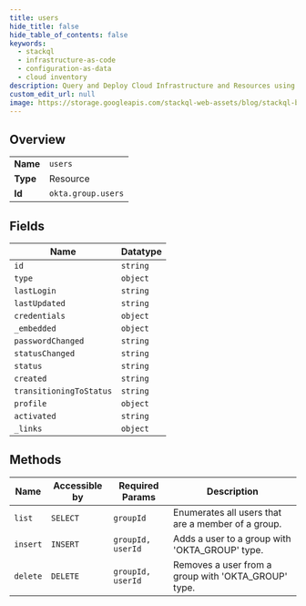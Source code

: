 ```yaml
---
title: users
hide_title: false
hide_table_of_contents: false
keywords:
  - stackql
  - infrastructure-as-code
  - configuration-as-data
  - cloud inventory
description: Query and Deploy Cloud Infrastructure and Resources using SQL
custom_edit_url: null
image: https://storage.googleapis.com/stackql-web-assets/blog/stackql-blog-post-featured-image.png
---
```

  
    

## Overview
<table><tbody>
<tr><td><b>Name</b></td><td><code>users</code></td></tr>
<tr><td><b>Type</b></td><td>Resource</td></tr>
<tr><td><b>Id</b></td><td><code>okta.group.users</code></td></tr>
</tbody></table>

## Fields
| Name | Datatype |
| ---- | -------- |
| `id` | `string` |
| `type` | `object` |
| `lastLogin` | `string` |
| `lastUpdated` | `string` |
| `credentials` | `object` |
| `_embedded` | `object` |
| `passwordChanged` | `string` |
| `statusChanged` | `string` |
| `status` | `string` |
| `created` | `string` |
| `transitioningToStatus` | `string` |
| `profile` | `object` |
| `activated` | `string` |
| `_links` | `object` |
## Methods
| Name | Accessible by | Required Params | Description |
| ---- | ------------- | --------------- | ----------- |
| `list` | `SELECT` | `groupId` | Enumerates all users that are a member of a group. |
| `insert` | `INSERT` | `groupId, userId` | Adds a user to a group with 'OKTA_GROUP' type. |
| `delete` | `DELETE` | `groupId, userId` | Removes a user from a group with 'OKTA_GROUP' type. |
